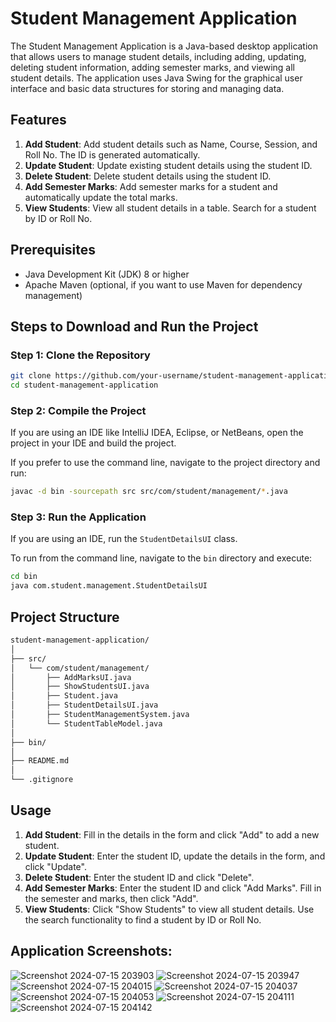 # Student Management Application

The Student Management Application is a Java-based desktop application that allows users to manage student details, including adding, updating, deleting student information, adding semester marks, and viewing all student details. The application uses Java Swing for the graphical user interface and basic data structures for storing and managing data.

## Features

1. **Add Student**: Add student details such as Name, Course, Session, and Roll No. The ID is generated automatically.
2. **Update Student**: Update existing student details using the student ID.
3. **Delete Student**: Delete student details using the student ID.
4. **Add Semester Marks**: Add semester marks for a student and automatically update the total marks.
5. **View Students**: View all student details in a table. Search for a student by ID or Roll No.

## Prerequisites

- Java Development Kit (JDK) 8 or higher
- Apache Maven (optional, if you want to use Maven for dependency management)

## Steps to Download and Run the Project

### Step 1: Clone the Repository

```bash
git clone https://github.com/your-username/student-management-application.git
cd student-management-application
```

### Step 2: Compile the Project

If you are using an IDE like IntelliJ IDEA, Eclipse, or NetBeans, open the project in your IDE and build the project.

If you prefer to use the command line, navigate to the project directory and run:
```bash
javac -d bin -sourcepath src src/com/student/management/*.java
```

### Step 3: Run the Application

If you are using an IDE, run the `StudentDetailsUI` class.

To run from the command line, navigate to the `bin` directory and execute:
```bash
cd bin
java com.student.management.StudentDetailsUI
```

## Project Structure

```bash
student-management-application/
│
├── src/
│   └── com/student/management/
│       ├── AddMarksUI.java
│       ├── ShowStudentsUI.java
│       ├── Student.java
│       ├── StudentDetailsUI.java
│       ├── StudentManagementSystem.java
│       └── StudentTableModel.java
│
├── bin/
│
├── README.md
│
└── .gitignore
```

## Usage

1. **Add Student**: Fill in the details in the form and click "Add" to add a new student.
2. **Update Student**: Enter the student ID, update the details in the form, and click "Update".
3. **Delete Student**: Enter the student ID and click "Delete".
4. **Add Semester Marks**: Enter the student ID and click "Add Marks". Fill in the semester and marks, then click "Add".
5. **View Students**: Click "Show Students" to view all student details. Use the search functionality to find a student by ID or Roll No.

## Application Screenshots:

![Screenshot 2024-07-15 203903](https://github.com/user-attachments/assets/de82bfdf-ef5c-4444-a98f-4863e7fe0acf)
![Screenshot 2024-07-15 203947](https://github.com/user-attachments/assets/d12feefb-f760-4256-8d80-8f1138474a5d)
![Screenshot 2024-07-15 204015](https://github.com/user-attachments/assets/7aca3b59-8168-43e6-97e2-3a059bce94b7)
![Screenshot 2024-07-15 204037](https://github.com/user-attachments/assets/4dffd8a7-023c-494a-b541-3f6a3fba890d)
![Screenshot 2024-07-15 204053](https://github.com/user-attachments/assets/d55a4d7f-d864-4e47-9c2f-4393ee7a458b)
![Screenshot 2024-07-15 204111](https://github.com/user-attachments/assets/63936fcb-d1a3-4c33-a85c-a4f9b926ae94)
![Screenshot 2024-07-15 204142](https://github.com/user-attachments/assets/440f1f35-126e-47b5-9182-00471d3455db)


